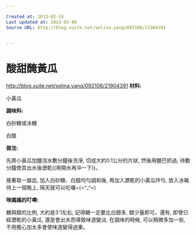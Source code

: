 ```yaml
---

Created at: 2013-02-14
Last updated at: 2013-03-06
Source URL: http://blog.xuite.net/selina.yang/092108/21904391


---
```


# 酸甜醃黃瓜


http://blog.xuite.net/selina.yang/092108/21904391
**材料:** 

小黃瓜 

**調味料:** 

白砂糖或冰糖

白醋

**做法:** 

先將小黃瓜加鹽泡水數分鐘後洗淨, 切成大約0.1公分的片狀, 然後用鹽巴抓過, 待數分鐘使其出水後瀝乾((用開水再沖一下))。 

接著取一器皿, 加入白砂糖、白醋均勻調和後, 再加入瀝乾的小黃瓜拌勻, 放入冰箱待上一個晚上, 隔天就可以吃囉~(=^\_^=) 

**咪媽媽的叮嚀:** 

糖與醋的比例, 大約是3:1左右, 記得糖一定要比白醋多, 醋少量即可。還有, 即使已經瀝乾的小黃瓜, 還是會出水而導致味道變淡, 在調味的時候, 可以稍微多加一些, 不用擔心加太多會使味道變得過重。

